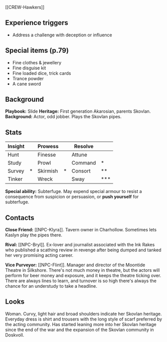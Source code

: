 [[CREW-Hawkers]]
## Experience triggers
* Address a challenge with deception or influence
## Special items (p.79)
* Fine clothes & jewellery
* Fine disguise kit
* Fine loaded dice, trick cards
* Trance powder
* A cane sword

## Background
 **Playbook:** Slide
 **Heritage:** First generation Akarosian, parents Skovlan.
 **Background:** Actor, odd jobber. Plays the Skovlan pipes.

## Stats

| Insight |     | Prowess  |     | Resolve |     |
| ------- | --- | -------- | --- | ------- | --- |
| Hunt    |     | Finesse  |     | Attune  |     |
| Study   |     | Prowl    |     | Command | *   |
| Survey  | *   | Skirmish | *   | Consort | **  |
| Tinker  |     | Wreck    |     | Sway    | *** |

**Special ability:** Subterfuge. May expend special armour to resist a consequence from suspicion or persuasion, or **push yourself** for subterfuge.

## Contacts
**Close Friend:** [[NPC-Klyra]]. Tavern owner in Charhollow. Sometimes lets Kaslyn play the pipes there.

**Rival:** [[NPC-Bryl]]. Ex-lover and journalist associated with the Ink Rakes who published a scathing review in revenge after being dumped and tanked her very promising acting career.

**Vice Purveyor:** [[NPC-Flint]]. Manager and director of the Moontide Theatre in Silkshore. There's not much money in theatre, but the actors will perform for beer money and exposure, and it keeps the theatre ticking over. There are always lines to learn, and turnover is so high there's always the chance for an understudy to take a headline.

## Looks
Woman. Curvy, light hair and broad shoulders indicate her Skovlan heritage. Everyday dress is shirt and trousers with the long style of scarf preferred by the acting community. Has started leaning more into her Skovlan heritage since the end of the war and the expansion of the Skovlan community in Doskvoll.
